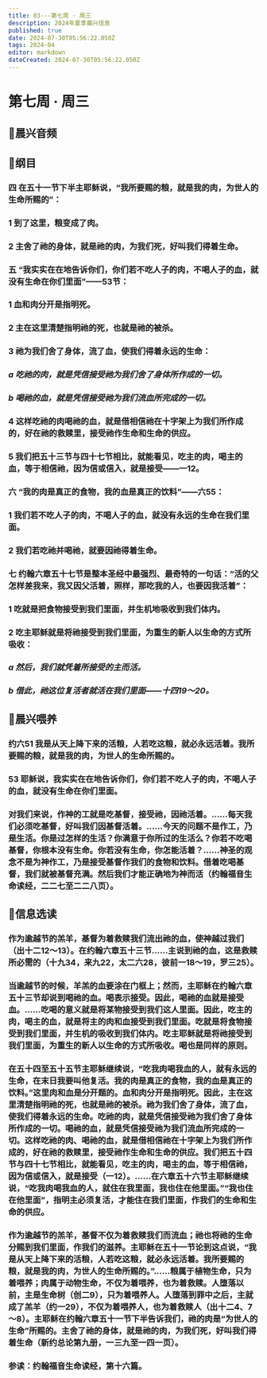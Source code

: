 ```yaml
---
title: 03---第七周 · 周三
description: 2024年夏季晨兴信息
published: true
date: 2024-07-30T05:56:22.050Z
tags: 2024-04
editor: markdown
dateCreated: 2024-07-30T05:56:22.050Z
---
```


# 第七周 · 周三
## 🎵晨兴音频

## 📖纲目

### 四    在五十一节下半主耶稣说，“我所要赐的粮，就是我的肉，为世人的生命所赐的”：

### 1    到了这里，粮变成了肉。

### 2    主舍了祂的身体，就是祂的肉，为我们死，好叫我们得着生命。

### 五    “我实实在在地告诉你们，你们若不吃人子的肉，不喝人子的血，就没有生命在你们里面”——53节：

### 1    血和肉分开是指明死。

### 2    主在这里清楚指明祂的死，也就是祂的被杀。

### 3    祂为我们舍了身体，流了血，使我们得着永远的生命：

### *a    吃祂的肉，就是凭信接受祂为我们舍了身体所作成的一切。*

### *b    喝祂的血，就是凭信接受祂为我们流血所完成的一切。*

### 4    这样吃祂的肉喝祂的血，就是借相信祂在十字架上为我们所作成的，好在祂的救赎里，接受祂作生命和生命的供应。

### 5    我们把五十三节与四十七节相比，就能看见，吃主的肉，喝主的血，等于相信祂，因为信或信入，就是接受——一12。

### 六    “我的肉是真正的食物，我的血是真正的饮料”——六55：

### 1    我们若不吃人子的肉，不喝人子的血，就没有永远的生命在我们里面。

### 2    我们若吃祂并喝祂，就要因祂得着生命。

### 七    约翰六章五十七节是整本圣经中最强烈、最奇特的一句话：“活的父怎样差我来，我又因父活着，照样，那吃我的人，也要因我活着”：

### 1    吃就是把食物接受到我们里面，并生机地吸收到我们体内。

### 2    吃主耶稣就是将祂接受到我们里面，为重生的新人以生命的方式所吸收：

### *a    然后，我们就凭着所接受的主而活。*

### *b    借此，祂这位复活者就活在我们里面——十四19～20。*

## 📖晨兴喂养

### 约六51    我是从天上降下来的活粮，人若吃这粮，就必永远活着。我所要赐的粮，就是我的肉，为世人的生命所赐的。

### 53    耶稣说，我实实在在地告诉你们，你们若不吃人子的肉，不喝人子的血，就没有生命在你们里面。

### 对我们来说，作神的工就是吃基督，接受祂，因祂活着。……每天我们必须吃基督，好叫我们因基督活着。……今天的问题不是作工，乃是生活。你是过怎样的生活？你满意于你所过的生活么？你若不吃喝基督，你根本没有生命。你若没有生命，你怎能活着？……神圣的观念不是为神作工，乃是接受基督作我们的食物和饮料。借着吃喝基督，我们就被基督充满。然后我们才能正确地为神而活（约翰福音生命读经，二二七至二二八页）。

## 📖信息选读

### 作为逾越节的羔羊，基督为着救赎我们流出祂的血，使神越过我们（出十二12～13）。在约翰六章五十三节……主说到祂的血，这是救赎所必需的（十九34，来九22，太二六28，彼前一18～19，罗三25）。

### 当逾越节的时候，羊羔的血要涂在门框上；然而，主耶稣在约翰六章五十三节却说到喝祂的血。喝表示接受。因此，喝祂的血就是接受血。……吃喝的意义就是将某物接受到我们这人里面。因此，吃主的肉，喝主的血，就是将主的肉和血接受到我们里面。吃就是将食物接受到我们里面，并生机的吸收到我们体内。吃主耶稣就是将祂接受到我们里面，为重生的新人以生命的方式所吸收。喝也是同样的原则。

### 在五十四至五十五节主耶稣继续说，“吃我肉喝我血的人，就有永远的生命，在末日我要叫他复活。我的肉是真正的食物，我的血是真正的饮料。”这里肉和血是分开题的。血和肉分开是指明死。因此，主在这里清楚指明祂的死，也就是祂的被杀。祂为我们舍了身体，流了血，使我们得着永远的生命。吃祂的肉，就是凭信接受祂为我们舍了身体所作成的一切。喝祂的血，就是凭信接受祂为我们流血所完成的一切。这样吃祂的肉、喝祂的血，就是借相信祂在十字架上为我们所作成的，好在祂的救赎里，接受祂作生命和生命的供应。我们把五十四节与四十七节相比，就能看见，吃主的肉，喝主的血，等于相信祂，因为信或信入，就是接受（一12）。……在六章五十六节主耶稣继续说，“吃我肉喝我血的人，就住在我里面，我也住在他里面。”“我也住在他里面”，指明主必须复活，才能住在我们里面，作我们的生命和生命的供应。

### 作为逾越节的羔羊，基督不仅为着救赎我们而流血；祂也将祂的生命分赐到我们里面，作我们的滋养。主耶稣在五十一节论到这点说，“我是从天上降下来的活粮，人若吃这粮，就必永远活着。我所要赐的粮，就是我的肉，为世人的生命所赐的。”……粮属于植物生命，只为着喂养；肉属于动物生命，不仅为着喂养，也为着救赎。人堕落以前，主是生命树（创二9），只为着喂养人。人堕落到罪中之后，主就成了羔羊（约一29），不仅为着喂养人，也为着救赎人（出十二4、7～8）。主耶稣在约翰六章五十一节下半告诉我们，祂的肉是“为世人的生命”所赐的。主舍了祂的身体，就是祂的肉，为我们死，好叫我们得着生命（新约总论第九册，一三九至一四一页）。

### 参读：约翰福音生命读经，第十六篇。
<!-- Google tag (gtag.js) -->
<script async src="https://www.googletagmanager.com/gtag/js?id=G-1P8709Z16T"></script>
<script>
  window.dataLayer = window.dataLayer || [];
  function gtag(){dataLayer.push(arguments);}
  gtag('js', new Date());

  gtag('config', 'G-1P8709Z16T');
</script>
